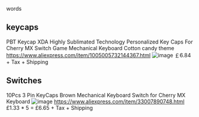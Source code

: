 words

## keycaps
PBT Keycap XDA Highly Sublimated Technology Personalized Key Caps For Cherry MX Switch Game Mechanical Keyboard
Cotton candy theme
https://www.aliexpress.com/item/1005005732144367.html
![image](https://github.com/amcampbell1975/amc48k/assets/65419433/6cf3dfa9-81e0-4bc6-a1ed-1f89b842f188)
￡6.84 + Tax + Shipping

## Switches 
10Pcs 3 Pin KeyCaps Brown Mechanical Keyboard Switch for Cherry MX Keyboard
![image](https://github.com/amcampbell1975/amc48k/assets/65419433/a0609ec9-85f4-476b-97f9-44581a6f608a)
https://www.aliexpress.com/item/33007890748.html
£1.33 * 5 = £6.65 + Tax + Shipping







